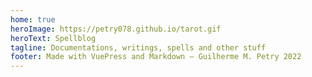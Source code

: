 ```yaml
---
home: true
heroImage: https://petry078.github.io/tarot.gif
heroText: Spellblog
tagline: Documentations, writings, spells and other stuff
footer: Made with VuePress and Markdown — Guilherme M. Petry 2022
---
```



<BlogIndex/>
